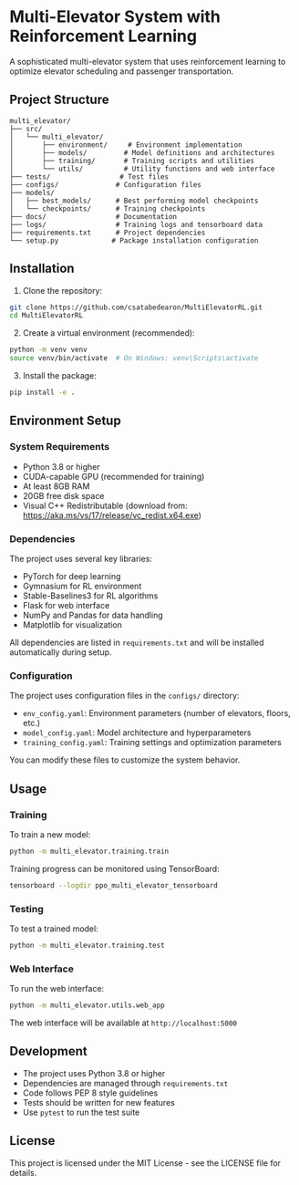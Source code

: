 # Multi-Elevator System with Reinforcement Learning

A sophisticated multi-elevator system that uses reinforcement learning to optimize elevator scheduling and passenger transportation.

## Project Structure

```
multi_elevator/
├── src/
│   └── multi_elevator/
│       ├── environment/     # Environment implementation
│       ├── models/         # Model definitions and architectures
│       ├── training/       # Training scripts and utilities
│       └── utils/          # Utility functions and web interface
├── tests/                 # Test files
├── configs/              # Configuration files
├── models/
│   ├── best_models/      # Best performing model checkpoints
│   └── checkpoints/      # Training checkpoints
├── docs/                 # Documentation
├── logs/                 # Training logs and tensorboard data
├── requirements.txt      # Project dependencies
└── setup.py             # Package installation configuration
```

## Installation

1. Clone the repository:
```bash
git clone https://github.com/csatabedearon/MultiElevatorRL.git
cd MultiElevatorRL
```

2. Create a virtual environment (recommended):
```bash
python -m venv venv
source venv/bin/activate  # On Windows: venv\Scripts\activate
```

3. Install the package:
```bash
pip install -e .
```

## Environment Setup

### System Requirements
- Python 3.8 or higher
- CUDA-capable GPU (recommended for training)
- At least 8GB RAM
- 20GB free disk space
- Visual C++ Redistributable (download from: https://aka.ms/vs/17/release/vc_redist.x64.exe)

### Dependencies
The project uses several key libraries:
- PyTorch for deep learning
- Gymnasium for RL environment
- Stable-Baselines3 for RL algorithms
- Flask for web interface
- NumPy and Pandas for data handling
- Matplotlib for visualization

All dependencies are listed in `requirements.txt` and will be installed automatically during setup.

### Configuration
The project uses configuration files in the `configs/` directory:
- `env_config.yaml`: Environment parameters (number of elevators, floors, etc.)
- `model_config.yaml`: Model architecture and hyperparameters
- `training_config.yaml`: Training settings and optimization parameters

You can modify these files to customize the system behavior.

## Usage

### Training

To train a new model:
```bash
python -m multi_elevator.training.train
```

Training progress can be monitored using TensorBoard:
```bash
tensorboard --logdir ppo_multi_elevator_tensorboard
```

### Testing

To test a trained model:
```bash
python -m multi_elevator.training.test
```

### Web Interface

To run the web interface:
```bash
python -m multi_elevator.utils.web_app
```

The web interface will be available at `http://localhost:5000`

## Development

- The project uses Python 3.8 or higher
- Dependencies are managed through `requirements.txt`
- Code follows PEP 8 style guidelines
- Tests should be written for new features
- Use `pytest` to run the test suite

## License

This project is licensed under the MIT License - see the LICENSE file for details.

